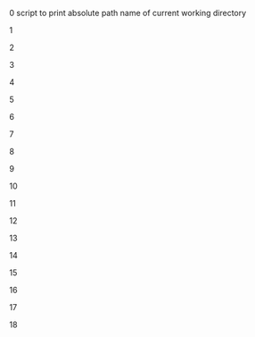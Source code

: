 0 script to print absolute path name of current working directory

1 

2

3

4

5

6

7

8

9

10

11

12

13

14

15

16

17

18